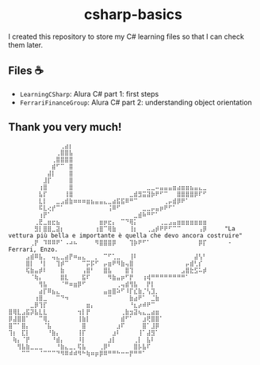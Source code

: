 <h1 align="center">csharp-basics</h1>

<p>I created this repository to store my C# learning files so that I can check them later.</p>

<h2>Files ☕</h2>

- `LearningCSharp`: Alura C# part 1: first steps
- `FerrariFinanceGroup`: Alura C# part 2: understanding object orientation
<h2>Thank you very much!</h2>

```
⠀⠀⠀⠀⠀⠀⠀⠀⠀⠀⠀⠀⢀⣴⡆⠀⠀⠀⠀⠀⠀⠀⠀⠀⠀⠀⠀⠀⠀⠀⠀⠀⠀⠀⠀⠀⠀⠀⠀⠀⠀⠀⠀⠀⠀⠀
⠀⠀⠀⠀⠀⠀⠀⠀⠀⠀⠀⢀⣿⣿⣧⠀⠀⠀⠀⠀⠀⠀⠀⠀⠀⠀⠀⠀⠀⠀⠀⠀⠀⠀⠀⠀⠀⠀⠀⠀⠀⠀⠀⠀⠀⠀
⠀⠀⠀⠀⠀⠀⠀⠀⠀⠀⢀⣿⣿⣿⣿⠀⠀⠀⠀⠀⠀⠀⠀⠀⠀⠀⠀⠀⠀⠀⠀⠀⠀⠀⠀⠀⠀⠀⠀⠀⠀⠀⠀⠀⠀⠀
⠀⠀⠀⠀⠀⠀⠀⠀⠀⠀⣾⠋⠉⠀⣿⠀⠀⠀⠀⠀⠀⠀⠀⠀⠀⠀⠀⠀⠀⠀⠀⠀⠀⠀⠀⠀⠀⠀⠀⠀⠀⠀⠀⠀⠀⠀
⠀⠀⠀⠀⠀⠀⠀⠀⠀⣼⡇⠀⠀⠀⣿⠀⠀⠀⠀⠀⠀⠀⠀⠀⠀⠀⠀⠀⠀⠀⠀⠀⠀⠀⠀⠀⠀⠀⠀⠀⠀⠀⠀⠀⠀⠀
⠀⠀⠀⠀⠀⠀⠀⠀⣸⡏⠀⠀⠀⠀⣿⠀⠀⠀⠀⠀⠀⠀⠀⠀⠀⠀⠀⠀⠀⠀⠀⠀⠀⠀⠀⠀⠀⠀⠀⠀⠀⠀⠀⠀⠀⠀
⠀⠀⠀⠀⠀⠀⠀⢰⣿⠀⠀⠀⠀⠀⣿⠀⠀⠀⠀⠀⠀⠀⠀⠀⠀⠀⠀⠀⠀⠀⠀⠀⣀⣀⠤⣤⣤⣤⣶⣴⣶⣶⣦⣤⣄⣀
⠀⠀⠀⠀⠀⠀⠀⣧⡏⠀⠀⠀⠀⢸⣿⠀⠀⠀⠀⠀⠀⠀⠀⠀⠀⠀⠀⠀⣀⣾⣻⣭⣽⡷⠟⠋⠉⠀⠀⣿⣿⣿⣿⡿⠏⠋
⠀⠀⠀⠀⠀⠀⠀⣇⡇⠀⠀⣀⣠⣾⣷⠶⠶⠶⣶⣦⣤⣤⣄⣀⣴⣯⣯⠿⠛⠉⠀⠀⠀⠀⠀⠀⢀⡤⣾⡿⠟⠁⠀⠀⠀⠀
⠀⠀⠀⠀⠀⠀⠀⠯⣇⢔⡞⠉⠁⠀⠀⠀⠀⠀⠀⠀⠀⠀⠀⢨⠿⠋⠀⠀⠀⠀⠀⣀⣀⡤⣤⡶⠟⠋⠁⠀⠀⠀⠀⠀⠀⠀
⠀⠀⠀⠀⠀⠀⠀⢰⡟⠁⠀⠀⠀⠀⠀⠀⠀⠀⠀⠀⠀⠀⠀⠀⠀⠀⠀⠀⠀⣀⣾⠷⠛⠋⠁⠀⠀⠀⠀⠀⠀⠀⠀⠀⠀⠀
⠀⠀⠀⠀⠀⠀⢀⣟⣀⣶⣖⣦⠀⠀⠀⠀⠀⠀⠀⠀⠀⣶⡶⣖⡄⠀⠉⠙⢿⡅⠀⠀⠀⠀⠀⢀⣀⣠⣤⣶⣶⣶⣶⣶⣶⣶
⠀⠀⠀⠀⠀⠀⣻⡇⣿⣿⣀⣽⡆⠀⠀⠀⠀⠀⠀⠀⢰⣿⠉⢿⣷⠀⠀⠀⢸⡆⠀⠀⢀⣠⡾⠟⠟⠋⠉⠉⠀⠀⠀⠀⢠⡿     "La vettura più bella e importante è quella che devo ancora costruire"
⠀⠀⠀⠀⠀⢀⡟⠀⠹⠿⠿⠟⠁⠠⠴⠦⠀⠀⠀⠀⠻⣿⣿⣿⡿⠀⠀⠀⢹⡷⠟⠋⠁⠀⠀⠀⠀⠀⠀⠀⠀⠀⠀⠀⡿⡏      -Ferrari, Enzo.
⠀⠀⠀⠀⣠⣾⠿⣧⡀⠀⢤⣄⣀⣴⡟⠶⣤⣄⠀⠀⡀⠀⠉⠋⢁⣀⠀⠀⢸⠇⠀⠀⠀⠀⠀⠀⠀⠀⠀⠀⠀⠀⠀⣼⢣⠃
⠀⠀⠀⠀⣿⡇⠀⠘⡇⠀⠀⢹⡾⠉⠀⠀⠀⠉⡭⡯⠋⠀⡤⣶⠟⠻⣷⢤⣿⠀⠀⠀⠀⠀⠀⠀⠀⠀⠀⠀⠀⡤⣾⢃⡎⠀
⠀⠀⠀⠀⢯⣷⣤⡾⠇⠀⠀⠀⣷⠀⠀⠀⠀⢠⣿⠃⠀⠀⣿⣧⠀⠀⠀⣿⢹⠀⠀⠀⠀⠀⠀⠀⠀⠀⠀⠀⣠⣿⣗⣫⠥⡾
⠀⠀⠀⠀⠀⠈⢷⡄⠀⠀⠀⠀⣿⣇⠀⠀⠀⣯⠏⠀⠀⠀⠀⠻⣷⣤⡶⠋⡟⠀⠀⢰⢾⠛⠛⠛⠛⠛⠛⠛⠛⠁⠀⠀⠀⠀
⠀⠀⠀⠀⠀⠀⠀⢻⣧⠀⠀⠀⠈⠛⠶⣶⡿⠋⠀⠀⠀⠀⠀⠀⠀⢀⢤⣾⢻⣧⠀⠀⡟⡇⠀⠀⠀⠀⠀⠀⠀⠀⠀⠀⠀⠀
⠀⠀⠀⠀⠀⠀⠀⣴⡏⠿⣦⣄⠀⠀⠀⠀⠀⠀⠀⠀⠀⠀⣤⣶⣿⠵⠋⠸⡏⣎⣷⡈⢣⣹⡀⠀⠀⠀⠀⠀⠀⠀⠀⠀⠀⠀
⠀⠀⠀⠀⠀⠀⢰⣿⣀⠀⠀⠉⠙⠲⠀⠀⠀⠀⠀⠀⠀⠀⠀⠉⠀⠀⠀⠀⣷⣴⠟⠁⠀⣈⣷⠀⠀⠀⠀⠀⠀⠀⠀⠀⠀⠀
⠀⠀⠀⠀⠀⣀⡿⢹⡏⠀⠀⠀⠀⠀⠀⠀⠀⠀⣶⡄⠀⠀⠀⠀⠀⠀⠀⠀⠘⣆⡴⠾⠟⠉⠀⠀⠀⠀⠀⠀⠀⠀⠀⠀⠀⠀
⣿⢿⣇⣠⣯⡽⣧⣇⣇⠀⠀⠀⠀⠀⠀⠀⢲⡇⡟⠀⠀⠀⠀⠀⠀⠀⢀⣷⣲⣽⢦⣄⣀⣴⣶⠀⠀⠀⠀⠀⠀⠀⠀⠀⠀⠀
⡿⣼⣿⣿⠁⠀⠀⠉⢿⡀⠀⠀⠀⠀⠀⠀⢸⣷⡇⠀⠀⠀⠀⠀⠀⠀⣾⠋⠁⠀⠀⣰⢟⣿⣿⠁⠀⠀⠀⠀⠀⠀⠀⠀⠀⠀
⣿⠉⠁⣿⡄⠀⠀⠀⠈⣧⠀⠀⠀⠀⠀⠀⠀⣿⠀⠀⠀⠀⠀⠀⠀⣰⠏⠀⠀⠀⠀⣿⠁⣸⡿⠀⠀⠀⠀⠀⠀⠀⠀⠀⠀⠀
⢹⡆⠀⣏⡇⠀⠀⠀⠀⠘⣷⡄⠀⠀⠀⠀⢸⡏⠀⠀⠀⠀⠀⠀⣰⠇⠀⠀⠀⠀⢸⠁⣼⣻⠁⠀⠀⠀⠀⠀⠀⠀⠀⠀⠀⠀
⠀⢷⡄⠈⡟⠀⠀⠀⠀⠀⠘⣾⡄⠀⠀⠀⠸⡇⠀⠀⠀⠀⠀⣰⡇⠀⠀⠀⠀⢀⡇⠀⣧⠇⠀⠀⠀⠀⠀⠀⠀⠀⠀⠀⠀⠀
⠀⠀⢻⣧⣷⣀⣀⣀⠀⠀⠀⠘⣷⣄⣀⡀⢯⣧⠀⠀⠀⢀⡿⠃⠀⠀⠀⠀⠀⣿⡧⣧⠏⠀⠀⠀⠀⠀⠀⠀⠀⠀⠀⠀⠀⠀
⠀⠀⠀⠉⠉⠀⠀⠈⠉⠉⠉⠙⠻⠿⠾⠾⠻⠓⢷⠶⡶⡿⠿⠛⠛⠓⠒⠒⡟⠛⠛⠁⠀⠀⠀⠀⠀⠀⠀⠀⠀⠀⠀⠀⠀⠀
```
